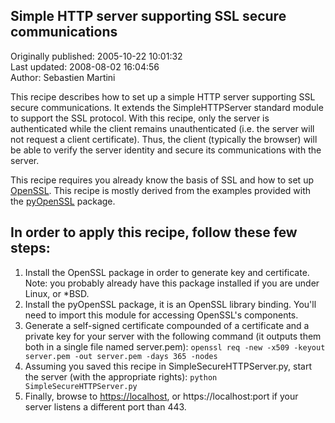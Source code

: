 ## Simple HTTP server supporting SSL secure communications  
Originally published: 2005-10-22 10:01:32  
Last updated: 2008-08-02 16:04:56  
Author: Sebastien Martini  
  
This recipe describes how to set up a simple HTTP server supporting SSL secure communications. It extends the SimpleHTTPServer standard module to support the SSL protocol. With this recipe, only the server is authenticated while the client remains unauthenticated (i.e. the server will not request a client certificate). Thus, the client (typically the browser) will be able to verify the server identity and secure its communications with the server.

This recipe requires you already know the basis of SSL and how to set up [OpenSSL](http://www.openssl.org). This recipe is mostly derived from the examples provided with the [pyOpenSSL](http://pyopenssl.sourceforge.net) package.

## In order to apply this recipe, follow these few steps:

1. Install the OpenSSL package in order to generate key and certificate. Note: you probably already have this package installed if you are under Linux, or *BSD.
2. Install the pyOpenSSL package, it is an OpenSSL library binding. You'll need to import this module for accessing OpenSSL's components.
3. Generate a self-signed certificate compounded of a certificate and a private key for your server with the following command (it outputs them both in a single file named server.pem):
    `openssl req -new -x509 -keyout server.pem -out server.pem -days 365 -nodes`
4. Assuming you saved this recipe in SimpleSecureHTTPServer.py, start the server (with the appropriate rights):
    `python SimpleSecureHTTPServer.py`
5. Finally, browse to [https://localhost](https://localhost), or https://localhost:port if your server listens a different port than 443.
